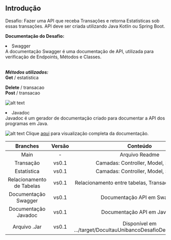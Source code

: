 <h2><b> Introdução </b></h2>

Desafio: Fazer uma API que receba Transações e retorna Estatísticas sob essas transações. API deve ser criada utilizando Java Kotlin ou Spring Boot. 

<b>Documentação do Desafio:</b>

<li>Swagger</li>A documentação Swagger é uma documentação de API, utilizada para verificação de Endpoints, Métodos e Classes.

  <br><b><i>Métodos utilizados:</i></b>  
  <b>Get</b> / estatistica

  <b>Delete</b> / transacao<br>
  <b>Post</b> / transacao
 
![alt text](https://i.imgur.com/vd5KrwQ.png)
  
 
<li>Javadoc</li>Javadoc é um gerador de documentação criado para documentar a API dos programas em Java.

![alt text](https://imgur.com/sxEgAj8.png)
Clique [aqui](https://weslleyrocha.github.io/Itau-Unibanco-Desafio-de-Programacao/index.html) para visualização completa da documentação. 
  

|          Branches         | Versão |                              Conteúdo                             |
|:-------------------------:|:------:|:-----------------------------------------------------------------:|
| Main                      | -      | Arquivo Readme                                                    |
| Transação                 | vs0.1  | Camadas: Controller, Model, Service                               |
| Estatística               | vs0.1  | Camadas: Controller, Model, Service                               |
| Relacionamento de Tabelas | vs0.1  | Relacionamento entre tabelas, Transacao & Estatistica             |
| Documentação Swagger      | vs0.1  | Documentação API em Swagger                                       |
| Documentação Javadoc      | vs0.1  | Documentação API em Javadoc                                       |
| Arquivo .Jar              | vs0.1  | Disponível em .../target/DocuItauUnibancoDesafioDeProgramacao.jar |
